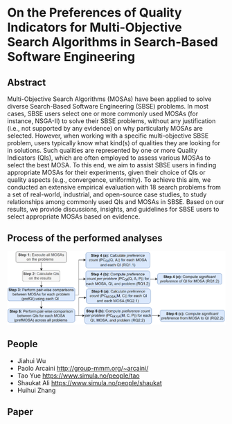 # On the Preferences of Quality Indicators for Multi-Objective Search Algorithms in Search-Based Software Engineering

## Abstract
Multi-Objective Search Algorithms (MOSAs) have been applied to solve diverse Search-Based Software Engineering (SBSE) problems. In most cases, SBSE users select one or more commonly used MOSAs (for instance, NSGA-II) to solve their SBSE problems, without any justification (i.e., not supported by any evidence) on why particularly MOSAs are selected. However, when working with a specific multi-objective SBSE problem, users typically know what kind(s) of qualities they are looking for in solutions. Such qualities are represented by one or more Quality Indicators (QIs), which are often employed to assess various MOSAs to select the best MOSA. To this end, we aim to assist SBSE users in finding appropriate MOSAs for their experiments, given their choice of QIs or quality aspects (e.g., convergence, uniformity). To achieve this aim, we conducted an extensive empirical evaluation with 18 search problems from a set of real-world, industrial, and open-source case studies, to study relationships among commonly used QIs and MOSAs in SBSE. Based on our results, we provide discussions, insights, and guidelines for SBSE users to select appropriate MOSAs based on evidence.

## Process of the performed analyses
![Process](https://github.com/wjh-test/Quality-Indicator-2021/blob/main/processAnalyses/design.png)

## People
* Jiahui Wu
* Paolo Arcaini http://group-mmm.org/~arcaini/
* Tao Yue https://www.simula.no/people/tao
* Shaukat Ali https://www.simula.no/people/shaukat
* Huihui Zhang

## Paper

